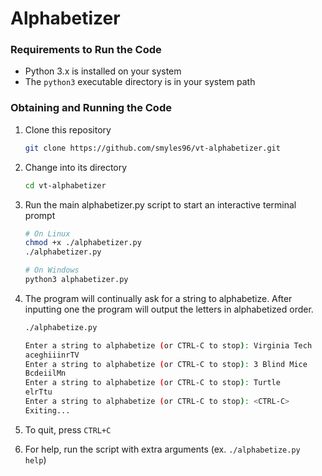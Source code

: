 # Alphabetizer

### Requirements to Run the Code
* Python 3.x is installed on your system
* The `python3` executable directory is in your system path

### Obtaining and Running the Code
1. Clone this repository

    ```bash
    git clone https://github.com/smyles96/vt-alphabetizer.git
    ```

2. Change into its directory

    ```bash
    cd vt-alphabetizer
    ```

3. Run the main alphabetizer.py script to start an interactive terminal prompt

    ```bash
    # On Linux
    chmod +x ./alphabetizer.py
    ./alphabetizer.py

    # On Windows
    python3 alphabetizer.py
    ```

4. The program will continually ask for a string to alphabetize. After inputting one the program will output the letters in alphabetized order.

    ```bash
    ./alphabetize.py

    Enter a string to alphabetize (or CTRL-C to stop): Virginia Tech
    aceghiiinrTV
    Enter a string to alphabetize (or CTRL-C to stop): 3 Blind Mice
    BcdeiilMn
    Enter a string to alphabetize (or CTRL-C to stop): Turtle
    elrTtu
    Enter a string to alphabetize (or CTRL-C to stop): <CTRL-C>
    Exiting...
    ```

5. To quit, press `CTRL+C`
6. For help, run the script with extra arguments (ex. `./alphabetize.py help`)